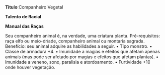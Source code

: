 **Titulo**:Companheiro Vegetal

**Talento de Racial**

**Manual das Raças**

 Seu companheiro animal é, na verdade, uma criatura planta. Pré-requisitos: raça elfo ou meio-dríade, companheiro animal ou montaria sagrada. Benefício: seu animal adquire as habilidades a seguir. • Tipo monstro. • Classe de armadura +4. • Imunidade a magias e efeitos que afetam apenas animais (mas pode ser afetado por magias e efeitos que afetam plantas). • Imunidade a veneno, sono, paralisia e atordoamento. • Furtividade +10 onde houver vegetação.